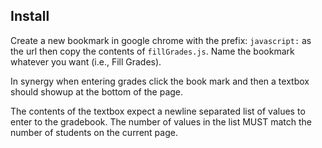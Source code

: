 ## Install

Create a new bookmark in google chrome with the prefix: `javascript:` as the url then copy the contents 
of `fillGrades.js`. Name the bookmark whatever you want (i.e., Fill Grades). 

In synergy when entering grades click the book mark and then a textbox should showup at the bottom
of the page. 

The contents of the textbox expect a newline separated list of values to enter to the gradebook. The number
of values in the list MUST match the number of students on the current page. 